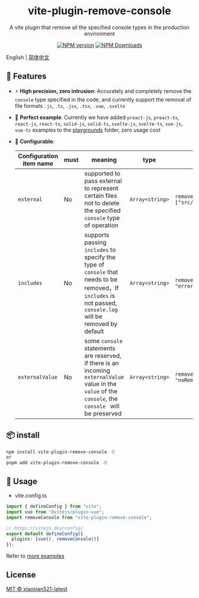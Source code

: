 <h1 align="center">vite-plugin-remove-console</h1>
<p align="center">A vite plugin that remove all the specified console types in the production environment</p>

<p align="center">
<a href="https://www.npmjs.com/package/vite-plugin-remove-console" target="__blank"><img src="https://img.shields.io/npm/v/vite-plugin-remove-console?color=a1b858&label=" alt="NPM version"></a>
<a href="https://www.npmjs.com/package/vite-plugin-remove-console" target="__blank"><img alt="NPM Downloads" src="https://img.shields.io/npm/dm/vite-plugin-remove-console?color=50a36f&label="></a>
</p>

English | [简体中文](./README.zh_CN.md)

## 🚀 Features

- ⚡ **High precision, zero intrusion**: Accurately and completely remove the `console` type specified in the code, and currently support the removal of file formats `.js`, `.ts`, `.jsx`, `.tsx`, `.vue`, `.svelte`
- 🧪 **Perfect example**: Currently we have added `preact-js`, `preact-ts`, `react-js`, `react-ts`, `solid-js`, `solid-ts`, `svelte-js`, `svelte-ts`, `vue-js`, `vue-ts` examples to the [playgrounds](https://github.com/xiaoxian521/vite-plugin-remove-console/tree/main/playgrounds) folder, zero usage cost
- 🦾 **Configurable**:

  | Configuration item name | must | meaning                                                                                                                                                      | type            | example                                                               |
  | ----------------------- | ---- | ------------------------------------------------------------------------------------------------------------------------------------------------------------ | --------------- | --------------------------------------------------------------------- |
  | `external`              | No   | supported to pass external to represent certain files not to delete the specified `console` type of operation                                                | `Array<string>` | `removeConsole ({external: ["src/assets/iconfont/iconfont.js",...]})` |
  | `includes`              | No   | supports passing `includes` to specify the type of `console` that needs to be removed，If `includes` is not passed, `console.log` will be removed by default | `Array<string>` | `removeConsole ({includes: ["log", "warn", "error", "info",...]})`    |
  | `externalValue`         | No   | some `console` statements are reserved, if there is an incoming `externalValue` value in the `value` of the `console`, the `console ` will be preserved      | `Array<string>` | `removeConsole ({externalValue: [ "noRemove", "aa",...]})`            |

<style>
table th {
  width: 20%;
}
</style>

## 📦 install

```bash
npm install vite-plugin-remove-console -D
or
pnpm add vite-plugin-remove-console -D
```

## 🦄 Usage

- vite.config.ts

```ts
import { defineConfig } from "vite";
import vue from "@vitejs/plugin-vue";
import removeConsole from "vite-plugin-remove-console";

// https://vitejs.dev/config/
export default defineConfig({
  plugins: [vue(), removeConsole()]
});
```

Refer to [more examples](https://github.com/xiaoxian521/vite-plugin-remove-console/tree/main/playgrounds)

## License

[MIT © xiaoxian521-latest](./LICENSE)
